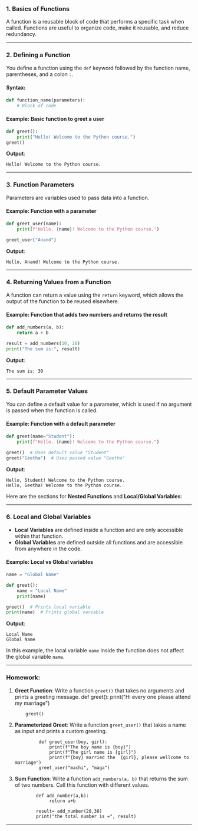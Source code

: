 ### **1. Basics of Functions**

A function is a reusable block of code that performs a specific task when called. Functions are useful to organize code, make it reusable, and reduce redundancy.

---

### **2. Defining a Function**

You define a function using the `def` keyword followed by the function name, parentheses, and a colon `:`.

#### **Syntax**:
```python
def function_name(parameters):
    # Block of code
```

#### **Example**: Basic function to greet a user
```python
def greet():
    print("Hello! Welcome to the Python course.")
greet()
```

**Output**:
```
Hello! Welcome to the Python course.
```

---

### **3. Function Parameters**

Parameters are variables used to pass data into a function.

#### **Example**: Function with a parameter
```python
def greet_user(name):
    print(f"Hello, {name}! Welcome to the Python course.")

greet_user("Anand")
```

**Output**:
```
Hello, Anand! Welcome to the Python course.
```

---

### **4. Returning Values from a Function**

A function can return a value using the `return` keyword, which allows the output of the function to be reused elsewhere.

#### **Example**: Function that adds two numbers and returns the result
```python
def add_numbers(a, b):
    return a + b

result = add_numbers(10, 20)
print("The sum is:", result)
```

**Output**:
```
The sum is: 30
```

---

### **5. Default Parameter Values**

You can define a default value for a parameter, which is used if no argument is passed when the function is called.

#### **Example**: Function with a default parameter
```python
def greet(name="Student"):
    print(f"Hello, {name}! Welcome to the Python course.")

greet()  # Uses default value "Student"
greet("Geetha")  # Uses passed value "Geetha"
```

**Output**:
```
Hello, Student! Welcome to the Python course.
Hello, Geetha! Welcome to the Python course.
```
Here are the sections for **Nested Functions** and **Local/Global Variables**:

---

### **6. Local and Global Variables**

- **Local Variables** are defined inside a function and are only accessible within that function.
- **Global Variables** are defined outside all functions and are accessible from anywhere in the code.

#### **Example**: Local vs Global variables
```python
name = "Global Name"

def greet():
    name = "Local Name"
    print(name)

greet()  # Prints local variable
print(name)  # Prints global variable
```

**Output**:
```
Local Name
Global Name
```

In this example, the local variable `name` inside the function does not affect the global variable `name`.

---

### **Homework**:
1. **Greet Function**: Write a function `greet()` that takes no arguments and prints a greeting message.
           def greet():
               print("Hi every one please attend my marriage")
        
           greet()


3. **Parameterized Greet**: Write a function `greet_user()` that takes a name as input and prints a custom greeting.

                def greet_user(boy, girl):
                    print(f"The boy name is {boy}")
                    print(f"The girl name is {girl}")
                    print(f"{boy} married the  {girl}, please wellcome to marriage")
                greet_user("machi", "maga")



5. **Sum Function**: Write a function `add_numbers(a, b)` that returns the sum of two numbers. Call this function with different values.

               def add_number(a,b):
                    return a+b
            
               result= add_number(20,30)
               print("the total number is =", result)

---


